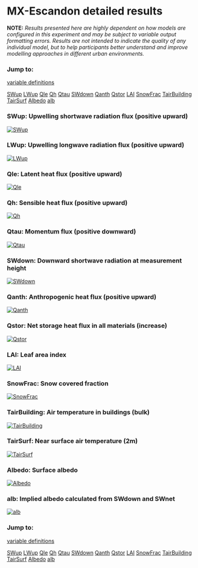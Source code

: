 # MX-Escandon detailed results

**NOTE:** *Results presented here are highly dependent on how models are configured in this experiment and may be subject to variable output formatting errors. Results are not intended to indicate the quality of any individual model, but to help participants better understand and improve modelling approaches in different urban environments.*

### Jump to:
[variable definitions](../modelattrs/variable_definitions.md)

[SWup](#swup)
[LWup](#lwup)
[Qle](#qle)
[Qh](#qh)
[Qtau](#qtau)
[SWdown](#swdown)
[Qanth](#qanth)
[Qstor](#qstor)
[LAI](#lai)
[SnowFrac](#snowfrac)
[TairBuilding](#tairbuilding)
[TairSurf](#tairsurf)
[Albedo](#albedo)
[alb](#alb)

### <a name="swup"></a>SWup: Upwelling shortwave radiation flux (positive upward)
[![SWup](MX-Escandon_detailed_SWup.png)](MX-Escandon_detailed_SWup.png)

### <a name="lwup"></a>LWup: Upwelling longwave radiation flux (positive upward)
[![LWup](MX-Escandon_detailed_LWup.png)](MX-Escandon_detailed_LWup.png)

### <a name="qle"></a>Qle: Latent heat flux (positive upward)
[![Qle](MX-Escandon_detailed_Qle.png)](MX-Escandon_detailed_Qle.png)

### <a name="qh"></a>Qh: Sensible heat flux (positive upward)
[![Qh](MX-Escandon_detailed_Qh.png)](MX-Escandon_detailed_Qh.png)

### <a name="qtau"></a>Qtau: Momentum flux (positive downward)
[![Qtau](MX-Escandon_detailed_Qtau.png)](MX-Escandon_detailed_Qtau.png)

### <a name="swdown"></a>SWdown: Downward shortwave radiation at measurement height
[![SWdown](MX-Escandon_detailed_SWdown.png)](MX-Escandon_detailed_SWdown.png)

### <a name="qanth"></a>Qanth: Anthropogenic heat flux (positive upward)
[![Qanth](MX-Escandon_detailed_Qanth.png)](MX-Escandon_detailed_Qanth.png)

### <a name="qstor"></a>Qstor: Net storage heat flux in all materials (increase)
[![Qstor](MX-Escandon_detailed_Qstor.png)](MX-Escandon_detailed_Qstor.png)

### <a name="lai"></a>LAI: Leaf area index
[![LAI](MX-Escandon_detailed_LAI.png)](MX-Escandon_detailed_LAI.png)

### <a name="snowfrac"></a>SnowFrac: Snow covered fraction
[![SnowFrac](MX-Escandon_detailed_SnowFrac.png)](MX-Escandon_detailed_SnowFrac.png)

### <a name="tairbuilding"></a>TairBuilding: Air temperature in buildings (bulk)
[![TairBuilding](MX-Escandon_detailed_TairBuilding.png)](MX-Escandon_detailed_TairBuilding.png)

### <a name="tairsurf"></a>TairSurf: Near surface air temperature (2m)
[![TairSurf](MX-Escandon_detailed_TairSurf.png)](MX-Escandon_detailed_TairSurf.png)

### <a name="albedo"></a>Albedo: Surface albedo
[![Albedo](MX-Escandon_detailed_Albedo.png)](MX-Escandon_detailed_Albedo.png)

### <a name="alb"></a>alb: Implied albedo calculated from SWdown and SWnet
[![alb](MX-Escandon_detailed_alb.png)](MX-Escandon_detailed_alb.png)


### Jump to:
[variable definitions](../modelattrs/variable_definitions.md)

[SWup](#swup)
[LWup](#lwup)
[Qle](#qle)
[Qh](#qh)
[Qtau](#qtau)
[SWdown](#swdown)
[Qanth](#qanth)
[Qstor](#qstor)
[LAI](#lai)
[SnowFrac](#snowfrac)
[TairBuilding](#tairbuilding)
[TairSurf](#tairsurf)
[Albedo](#albedo)
[alb](#alb)

